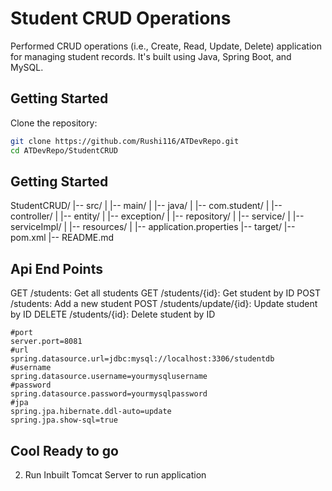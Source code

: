 # Student CRUD Operations

Performed CRUD operations (i.e., Create, Read, Update, Delete) application for managing student records. 
It's built using Java, Spring Boot, and MySQL.

## Getting Started

Clone the repository:

```bash
git clone https://github.com/Rushi116/ATDevRepo.git
cd ATDevRepo/StudentCRUD
```

## Getting Started
StudentCRUD/
|-- src/
|   |-- main/
|       |-- java/
|           |-- com.student/
|               |-- controller/
|               |-- entity/
|               |-- exception/
|               |-- repository/
|               |-- service/
|               |-- serviceImpl/
|       |-- resources/
|           |-- application.properties
|-- target/
|-- pom.xml
|-- README.md


## Api End Points
GET /students: Get all students
GET /students/{id}: Get student by ID
POST /students: Add a new student
POST /students/update/{id}: Update student by ID
DELETE /students/{id}: Delete student by ID

```Database Configuration
#port
server.port=8081
#url
spring.datasource.url=jdbc:mysql://localhost:3306/studentdb
#username
spring.datasource.username=yourmysqlusername
#password
spring.datasource.password=yourmysqlpassword
#jpa
spring.jpa.hibernate.ddl-auto=update
spring.jpa.show-sql=true
```

## Cool Ready to go 
2. Run Inbuilt Tomcat Server to run application





   
